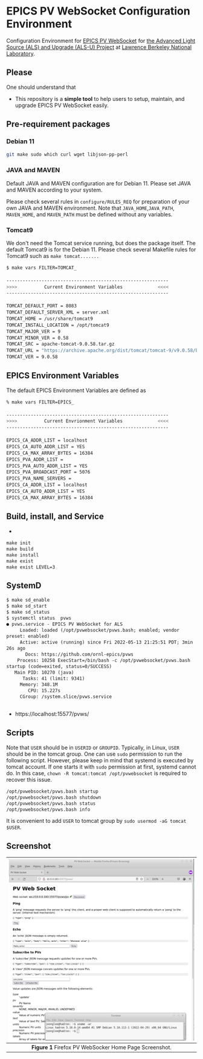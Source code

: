 # EPICS PV WebSocket Configuration Environment

Configuration Environment for [EPICS PV WebSocket](https://github.com/ornl-epics/pvws) for [the Advanced Light Source (ALS) and Upgrade (ALS-U) Project](https://als.lbl.gov/als-u/overview/) at [Lawrence Berkeley National Laboratory](https://lbl.gov).

## Please

One should understand that 
- This repository is a **simple tool** to help users to setup, maintain, and upgrade EPICS PV WebSocket easily.

## Pre-requirement packages

### Debian 11

```bash
git make sudo which curl wget libjson-pp-perl 
```


### JAVA and MAVEN

Default JAVA and MAVEN configuration are for Debian 11. Please set JAVA and MAVEN according to your system.

Please check several rules in `configure/RULES_REQ` for preparation of your own JAVA and MAVEN environment.
Note that `JAVA_HOME`,`JAVA_PATH`, `MAVEN_HOME`, and `MAVEN_PATH` must be defined without any variables.

### Tomcat9

We don't need the Tomcat service running, but does the package itself. The default Tomcat9 is for the Debian 11.
Please check several Makefile rules for Tomcat9 such as `make tomcat.......`

```bash
$ make vars FILTER=TOMCAT_

------------------------------------------------------------
>>>>          Current Environment Variables             <<<<
------------------------------------------------------------

TOMCAT_DEFAULT_PORT = 8083
TOMCAT_DEFAULT_SERVER_XML = server.xml
TOMCAT_HOME = /usr/share/tomcat9
TOMCAT_INSTALL_LOCATION = /opt/tomcat9
TOMCAT_MAJOR_VER = 9
TOMCAT_MINOR_VER = 0.58
TOMCAT_SRC = apache-tomcat-9.0.58.tar.gz
TOMCAT_URL = "https://archive.apache.org/dist/tomcat/tomcat-9/v9.0.58/bin/apache-tomcat-9.0.58.tar.gz"
TOMCAT_VER = 9.0.58
```


## EPICS Environment Variables

The default EPICS Environment Variables are defined as

```bash
% make vars FILTER=EPICS_

------------------------------------------------------------
>>>>          Current Envrionment Variables             <<<<
------------------------------------------------------------

EPICS_CA_ADDR_LIST = localhost
EPICS_CA_AUTO_ADDR_LIST = YES
EPICS_CA_MAX_ARRAY_BYTES = 16384
EPICS_PVA_ADDR_LIST =
EPICS_PVA_AUTO_ADDR_LIST = YES
EPICS_PVA_BROADCAST_PORT = 5076
EPICS_PVA_NAME_SERVERS =
EPICS_CA_ADDR_LIST = localhost
EPICS_CA_AUTO_ADDR_LIST = YES
EPICS_CA_MAX_ARRAY_BYTES = 16384
```

## Build, install, and Service

* 
```
make init
make build
make install
make exist
make exist LEVEL=3
```

## SystemD

```
$ make sd_enable
$ make sd_start
$ make sd_status
$ systemctl status  pvws
● pvws.service - EPICS PV WebSocket for ALS
     Loaded: loaded (/opt/pvwebsocket/pvws.bash; enabled; vendor preset: enabled)
     Active: active (running) since Fri 2022-05-13 21:25:51 PDT; 3min 26s ago
       Docs: https://github.com/ornl-epics/pvws
    Process: 10258 ExecStart=/bin/bash -c /opt/pvwebsocket/pvws.bash startup (code=exited, status=0/SUCCESS)
   Main PID: 10270 (java)
      Tasks: 41 (limit: 9341)
     Memory: 348.1M
        CPU: 15.227s
     CGroup: /system.slice/pvws.service

```

##
* https://localhost:15577/pvws/

## Scripts

Note that `USER` should be in `USERID` or `GROUPID`. Typically, in Linux, `USER` should be in the tomcat group. One can use `sudo` permission to run the following script. However, please keep in mind that systemd is executed by tomcat account. If one starts it with `sudo` permission at first, systemd cannot do. In this case, `chown -R tomcat:tomcat /opt/pvwebsocket` is required to recover this issue.

```
/opt/pvwebsocket/pvws.bash startup
/opt/pvwebsocket/pvws.bash shutdown
/opt/pvwebsocket/pvws.bash status
/opt/pvwebsocket/pvws.bash info
```

It is convenient to add `USER` to tomcat group by `sudo usermod -aG tomcat $USER`.

## Screenshot


|![AAH](docs/images/pvws.png)|
| :---: |
|**Figure 1** Firefox PV WebSocker Home Page Screenshot.|
